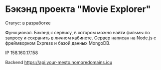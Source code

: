 # Бэкэнд проекта "Movie Explorer"

Статус: в разработке

Функционал. Бэкэнд к сервису, в котором можно найти фильмы по запросу и сохранить в личном кабинете. Сервер написан на Node.js с фреймворком Express и базой данных MongoDB.
  
IP 158.160.17.158

Backend https://api.your-mesto.nomoredomains.icu
